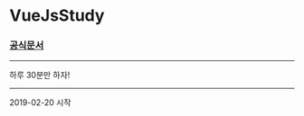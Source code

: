 # VueJsStudy

### <a href= "https://kr.vuejs.org/v2/guide/index.html">공식문서</a>

---

하루 30분만 하자!

---

2019-02-20 시작
